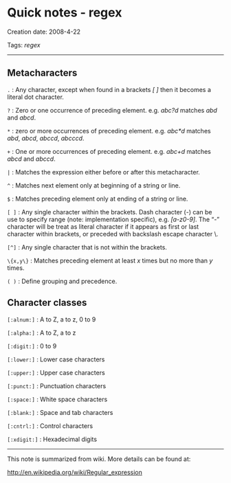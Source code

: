 # Quick notes - regex

Creation date: 2008-4-22

Tags: *regex*

---


## Metacharacters

`.` : Any character, except when found in a brackets *[ ]* then it becomes a literal dot character.

`?` : Zero or one occurrence of preceding element. e.g. *abc?d* matches *abd* and *abcd*.

`*` : zero or more occurrences of preceding element. e.g. *abc\*d* matches *abd*, *abcd*, *abccd*, *abcccd*.

`+` : One or more occurrences of preceding element. e.g. *abc+d* matches *abcd* and *abccd*.

`|` : Matches the expression either before or after this metacharacter.

`^` : Matches next element only at beginning of a string or line.

`$` : Matches preceding element only at ending of a string or line.

`[ ]` : Any single character within the brackets. Dash character (*-*) can be use to specify range (note: implementation specific), e.g. *[a-z0-9]*. The “*-*” character will be treat as literal character if it appears as first or last character within brackets, or preceded with backslash escape character \\.

`[^]` : Any single character that is not within the brackets.

`\{x,y\}` : Matches preceding element at least *x* times but no more than *y* times.

`( )` : Define grouping and precedence.


## Character classes

`[:alnum:]` : A to Z, a to z, 0 to 9

`[:alpha:]` : A to Z, a to z

`[:digit:]` : 0 to 9

`[:lower:]` : Lower case characters

`[:upper:]` : Upper case characters

`[:punct:]` : Punctuation characters

`[:space:]` : White space characters

`[:blank:]` : Space and tab characters

`[:cntrl:]` : Control characters

`[:xdigit:]` : Hexadecimal digits

---


This note is summarized from wiki. More details can be found at:

http://en.wikipedia.org/wiki/Regular_expression
